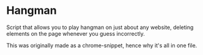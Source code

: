# Hangman
Script that allows you to play hangman on just about any website, deleting elements on the page whenever you guess incorrectly.

This was originally made as a chrome-snippet, hence why it's all in one file. 
